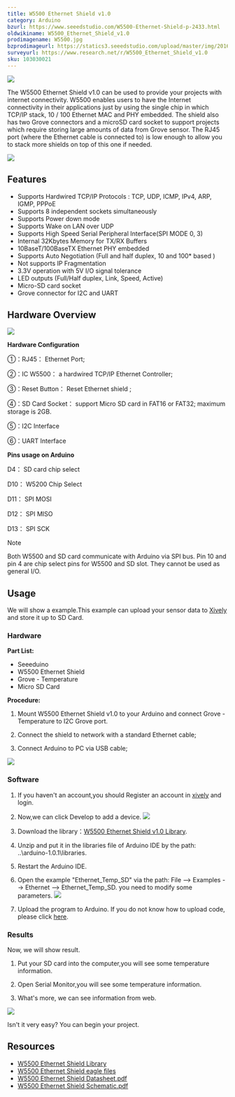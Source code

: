 ```yaml
---
title: W5500 Ethernet Shield v1.0
category: Arduino
bzurl: https://www.seeedstudio.com/W5500-Ethernet-Shield-p-2433.html
oldwikiname: W5500_Ethernet_Shield_v1.0
prodimagename: W5500.jpg
bzprodimageurl: https://statics3.seeedstudio.com/upload/master/img/20160519080008-2ccc2b.JPG
surveyurl: https://www.research.net/r/W5500_Ethernet_Shield_v1.0
sku: 103030021
---
```


![](https://raw.githubusercontent.com/SeeedDocument/W5500_Ethernet_Shield_v1.0/master/img/W5500.jpg)

The W5500 Ethernet Shield v1.0 can be used to provide your projects with internet connectivity. W5500 enables users to have the Internet connectivity in their applications just by using the single chip in which TCP/IP stack, 10 / 100 Ethernet MAC and PHY embedded. The shield also has two Grove connectors and a microSD card socket to support projects which require storing large amounts of data from Grove sensor. The RJ45 port (where the Ethernet cable is connected to) is low enough to allow you to stack more shields on top of this one if needed.

[![](https://raw.githubusercontent.com/SeeedDocument/common/master/Get_One_Now_Banner.png)](https://www.seeedstudio.com/W5500-Ethernet-Shield-p-2433.html)

Features
--------

-   Supports Hardwired TCP/IP Protocols : TCP, UDP, ICMP, IPv4, ARP, IGMP, PPPoE
-   Supports 8 independent sockets simultaneously
-   Supports Power down mode
-   Supports Wake on LAN over UDP
-   Supports High Speed Serial Peripheral Interface(SPI MODE 0, 3)
-   Internal 32Kbytes Memory for TX/RX Buffers
-   10BaseT/100BaseTX Ethernet PHY embedded
-   Supports Auto Negotiation (Full and half duplex, 10 and 100\* based )
-   Not supports IP Fragmentation
-   3.3V operation with 5V I/O signal tolerance
-   LED outputs (Full/Half duplex, Link, Speed, Active)
-   Micro-SD card socket
-   Grove connector for I2C and UART

Hardware Overview
-----------------

![](https://raw.githubusercontent.com/SeeedDocument/W5500_Ethernet_Shield_v1.0/master/img/W5500_Interface.jpg)

**Hardware Configuration**

①：RJ45： Ethernet Port;

②：IC W5500： a hardwired TCP/IP Ethernet Controller;

③：Reset Button： Reset Ethernet shield ;

④：SD Card Socket： support Micro SD card in FAT16 or FAT32; maximum storage is 2GB.

⑤：I2C Interface

⑥：UART Interface

**Pins usage on Arduino**

D4： SD card chip select

D10： W5200 Chip Select

D11： SPI MOSI

D12： SPI MISO

D13： SPI SCK

<div class="admonition note">
<p class="admonition-title">Note</p>
Both W5500 and SD card communicate with Arduino via SPI bus. Pin 10 and pin 4 are chip select pins for W5500 and SD slot. They cannot be used as general I/O.
</div>

Usage
-----

We will show a example.This example can upload your sensor data to [Xively](https://xively.com/) and store it up to SD Card.

### Hardware

**Part List:**

- Seeeduino
- W5500 Ethernet Shield
- Grove - Temperature
- Micro SD Card

**Procedure:**

1. Mount W5500 Ethernet Shield v1.0 to your Arduino and connect Grove - Temperature to I2C Grove port.

2. Connect the shield to network with a standard Ethernet cable;

3. Connect Arduino to PC via USB cable;

![](https://raw.githubusercontent.com/SeeedDocument/W5500_Ethernet_Shield_v1.0/master/img/W5500_Usage.jpg)

### Software

1. If you haven't an account,you should Register an account in [xively](https://xively.com/signup) and login.

2. Now,we can click Develop to add a device.
![](https://raw.githubusercontent.com/SeeedDocument/W5500_Ethernet_Shield_v1.0/master/img/W5500_Add_device.jpg)

3. Download the library：[W5500 Ethernet Shield v1.0 Library](https://github.com/Wiznet/WIZ_Ethernet_Library).

4. Unzip and put it in the libraries file of Arduino IDE by the path: ..\arduino-1.0.1\libraries.

5. Restart the Arduino IDE.

6. Open the example "Ethernet_Temp_SD" via the path: File --> Examples --> Ethernet --> Ethernet_Temp_SD. you need to modify some parameters.
![](https://raw.githubusercontent.com/SeeedDocument/W5500_Ethernet_Shield_v1.0/master/img/W5500_Data.jpg)

7. Upload the program to Arduino. If you do not know how to upload code, please click [here](/Download_Arduino_and_install_Arduino_driver).

### Results

Now, we will show result.

1. Put your SD card into the computer,you will see some temperature information.

2. Open Serial Monitor,you will see some temperature information.

3. What's more, we can see information from web.

![](https://raw.githubusercontent.com/SeeedDocument/W5500_Ethernet_Shield_v1.0/master/img/W5500_Serial.jpg)

Isn't it very easy? You can begin your project.

Resources
---------

- [W5500 Ethernet Shield Library](https://github.com/Wiznet/WIZ_Ethernet_Library)
- [W5500 Ethernet Shield eagle files](https://raw.githubusercontent.com/SeeedDocument/W5500_Ethernet_Shield_v1.0/master/res/W5500_Ethernet_Shield_v1.0.zip)
- [W5500 Ethernet Shield Datasheet.pdf](https://raw.githubusercontent.com/SeeedDocument/W5500_Ethernet_Shield_v1.0/master/res/W5500_datasheet_v1.0.2.pdf)
- [W5500 Ethernet Shield Schematic.pdf](https://raw.githubusercontent.com/SeeedDocument/W5500_Ethernet_Shield_v1.0/master/res/W5500_Ethernet_Shield_v1.0.pdf)

<!-- This Markdown file was created from http://www.seeedstudio.com/wiki/W5500_Ethernet_Shield_v1.0 -->
